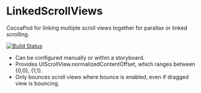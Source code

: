 LinkedScrollViews
=================

CocoaPod for linking multiple scroll views together for parallax or linked scrolling.

[![Build Status](https://api.travis-ci.org/peterdeweese/ScrollViewLinker.png?branch=master)](https://travis-ci.org/peterdeweese/ScrollViewLinker)

 * Can be configured manually or within a storyboard.
 * Provides UIScrollView.normalizedContentOffset, which ranges between {0,0}, {1,1}.
 * Only bounces scroll views where bounce is enabled, even if dragged view is bouncing.
